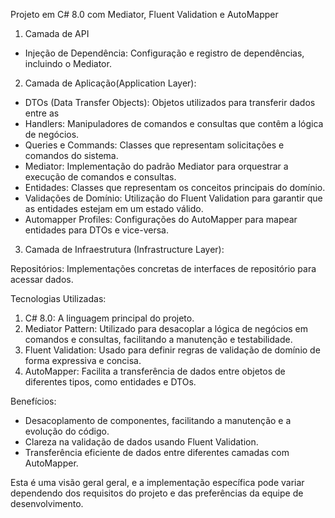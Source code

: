 Projeto em C# 8.0 com Mediator, Fluent Validation e AutoMapper

1. Camada de API
* Injeção de Dependência: Configuração e registro de dependências, incluindo o Mediator.
2. Camada de Aplicação(Application Layer):
* DTOs (Data Transfer Objects): Objetos utilizados para transferir dados entre as
* Handlers: Manipuladores de comandos e consultas que contêm a lógica de negócios.
* Queries e Commands: Classes que representam solicitações e comandos do sistema.
* Mediator: Implementação do padrão Mediator para orquestrar a execução de comandos e consultas.
* Entidades: Classes que representam os conceitos principais do domínio.
* Validações de Domínio: Utilização do Fluent Validation para garantir que as entidades estejam em um estado válido.
* Automapper Profiles: Configurações do AutoMapper para mapear entidades para DTOs e vice-versa.
3. Camada de Infraestrutura (Infrastructure Layer):

Repositórios: Implementações concretas de interfaces de repositório para acessar dados.

Tecnologias Utilizadas:

1. C# 8.0: A linguagem principal do projeto.
2. Mediator Pattern: Utilizado para desacoplar a lógica de negócios em comandos e consultas, facilitando a manutenção e testabilidade.
3. Fluent Validation: Usado para definir regras de validação de domínio de forma expressiva e concisa.
4. AutoMapper: Facilita a transferência de dados entre objetos de diferentes tipos, como entidades e DTOs.

Benefícios:

* Desacoplamento de componentes, facilitando a manutenção e a evolução do código.
* Clareza na validação de dados usando Fluent Validation.
* Transferência eficiente de dados entre diferentes camadas com AutoMapper.

Esta é uma visão geral geral, e a implementação específica pode variar dependendo dos requisitos do projeto e das preferências da equipe de desenvolvimento.

